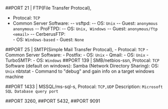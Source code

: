 ##PORT 21 | FTP(File Transfer Protocal),
- Protocal: `TCP`
- Common Server Software:
-- vsftpd:
-- OS: `Unix`
-- Guest: `anonymous anonymous`
-- ProFTPD:
-- OS: `Unix, Windows`
-- Guest: `anonymous/ftp <email>`
-- CerberusFTP:   
			- OS: `Windows-based`
			- Guest: `None`
	
##PORT 25 | SMTP(Simple Mail Transfer Protocal),
	- Protocal: `TCP`
	- Common Server Software:
		- Postfix: 
			- OS: `Unix`
		- Qmail:
			- OS: `Unix`
		- TurboSMTP:
			- OS: `Windows`
##PORT 139 | SMB/netbios-ssn,
	Protocal: `TCP`
	Software (default on windows):
		Samba (Network Directory Sharing):
			OS: `Unix`
	nbtstat - Command to "debug" and gain info on a target windows machine
			
##PORT 1433 | MSSQL/ms-sql-s,
	Protocal: `TCP,UDP`
	Description: `Microsoft SQL Database query port`
	
##PORT 3260,
##PORT 5432,
##PORT 9091
